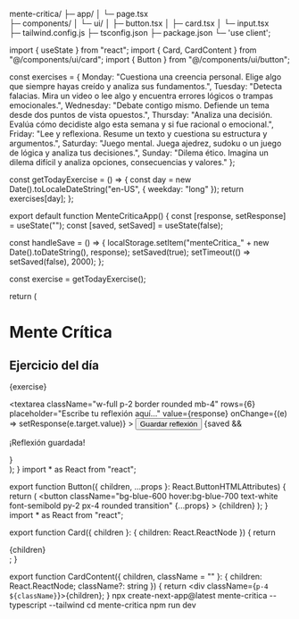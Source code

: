 mente-critica/
├─ app/
│  └─ page.tsx      
├─ components/
│  └─ ui/
│     ├─ button.tsx
│     ├─ card.tsx
│     └─ input.tsx   
├─ tailwind.config.js
├─ tsconfig.json
├─ package.json
└─ 
'use client';

import { useState } from "react";
import { Card, CardContent } from "@/components/ui/card";
import { Button } from "@/components/ui/button";

const exercises = {
  Monday: "Cuestiona una creencia personal. Elige algo que siempre hayas creído y analiza sus fundamentos.",
  Tuesday: "Detecta falacias. Mira un video o lee algo y encuentra errores lógicos o trampas emocionales.",
  Wednesday: "Debate contigo mismo. Defiende un tema desde dos puntos de vista opuestos.",
  Thursday: "Analiza una decisión. Evalúa cómo decidiste algo esta semana y si fue racional o emocional.",
  Friday: "Lee y reflexiona. Resume un texto y cuestiona su estructura y argumentos.",
  Saturday: "Juego mental. Juega ajedrez, sudoku o un juego de lógica y analiza tus decisiones.",
  Sunday: "Dilema ético. Imagina un dilema difícil y analiza opciones, consecuencias y valores."
};

const getTodayExercise = () => {
  const day = new Date().toLocaleDateString("en-US", { weekday: "long" });
  return exercises[day];
};

export default function MenteCriticaApp() {
  const [response, setResponse] = useState("");
  const [saved, setSaved] = useState(false);

  const handleSave = () => {
    localStorage.setItem("menteCritica_" + new Date().toDateString(), response);
    setSaved(true);
    setTimeout(() => setSaved(false), 2000);
  };

  const exercise = getTodayExercise();

  return (
    <div className="max-w-xl mx-auto mt-10 p-4">
      <h1 className="text-3xl font-bold mb-4 text-center">Mente Crítica</h1>
      <Card>
        <CardContent className="p-4">
          <h2 className="text-xl font-semibold mb-2">Ejercicio del día</h2>
          <p className="mb-4">{exercise}</p>
          <textarea
            className="w-full p-2 border rounded mb-4"
            rows={6}
            placeholder="Escribe tu reflexión aquí..."
            value={response}
            onChange={(e) => setResponse(e.target.value)}
          ></textarea>
          <Button onClick={handleSave}>Guardar reflexión</Button>
          {saved && <p className="mt-2 text-green-600">¡Reflexión guardada!</p>}
        </CardContent>
      </Card>
    </div>
  );
}
import * as React from "react";

export function Button({ children, ...props }: React.ButtonHTMLAttributes<HTMLButtonElement>) {
  return (
    <button
      className="bg-blue-600 hover:bg-blue-700 text-white font-semibold py-2 px-4 rounded transition"
      {...props}
    >
      {children}
    </button>
  );
}
import * as React from "react";

export function Card({ children }: { children: React.ReactNode }) {
  return <div className="border rounded shadow bg-white">{children}</div>;
}

export function CardContent({ children, className = "" }: { children: React.ReactNode; className?: string }) {
  return <div className={`p-4 ${className}`}>{children}</div>;
}
npx create-next-app@latest mente-critica --typescript --tailwind
cd mente-critica
npm run dev

